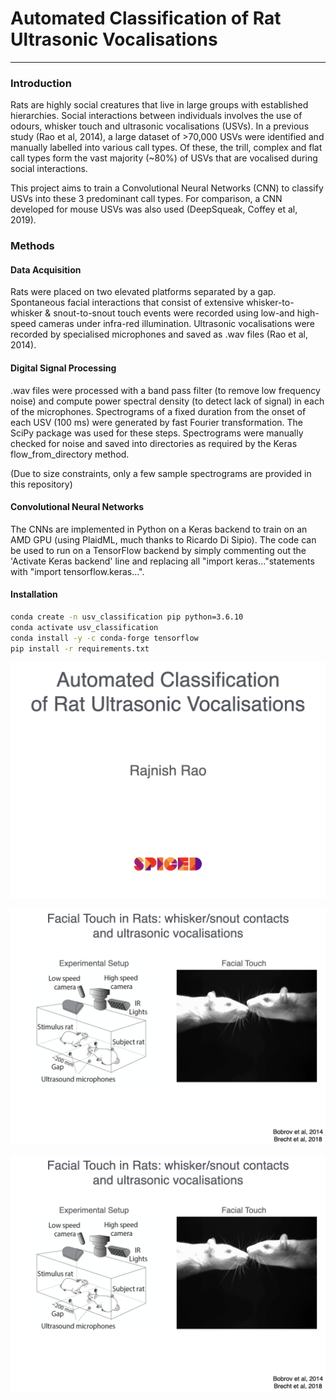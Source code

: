 # Automated Classification of Rat Ultrasonic Vocalisations

---

### Introduction

Rats are highly social creatures that live in large groups with established hierarchies. Social interactions between individuals involves the use of odours, whisker touch and ultrasonic vocalisations (USVs). In a previous study (Rao et al, 2014), a large dataset of >70,000 USVs were identified and manually labelled into various call types. Of these, the trill, complex and flat call types form the vast majority (~80%) of USVs that are vocalised during social interactions.

This project aims to train a Convolutional Neural Networks (CNN) to classify USVs into these 3 predominant call types. For comparison, a CNN developed for mouse USVs was also used (DeepSqueak, Coffey et al, 2019).

### Methods

#### Data Acquisition

Rats were placed on two elevated platforms separated by a gap. Spontaneous facial interactions that consist of extensive whisker-to-whisker & snout-to-snout touch events were recorded using low-and high-speed cameras under infra-red illumination. Ultrasonic vocalisations were recorded by specialised microphones and saved as .wav files (Rao et al, 2014).

#### Digital Signal Processing

.wav files were processed with a band pass filter (to remove low frequency noise) and compute power spectral density (to detect lack of signal) in each of the microphones. Spectrograms of a fixed duration from the onset of each USV (100 ms) were generated by fast Fourier transformation. The SciPy package was used for these steps. Spectrograms were manually checked for noise and saved into directories as required by the Keras flow_from_directory method.

(Due to size constraints, only a few sample spectrograms are provided in this repository)

#### Convolutional Neural Networks

The CNNs are implemented in Python on a Keras backend to train on an AMD GPU (using PlaidML, much thanks to Ricardo Di Sipio). The code can be used to run on a TensorFlow backend by simply commenting out the 'Activate Keras backend' line and replacing all "import keras..."statements with "import tensorflow.keras...".

#### Installation

```bash
conda create -n usv_classification pip python=3.6.10
conda activate usv_classification
conda install -y -c conda-forge tensorflow
pip install -r requirements.txt
```

![](slides/spiced_final_project_git.001.png)

![](slides/spiced_final_project_git.003.png)

![](slides/spiced_final_project_git.002.png)
